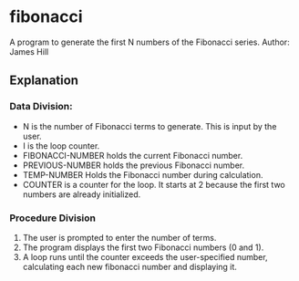 # fibonacci
A program to generate the first N numbers of the Fibonacci series.
Author: James Hill

## Explanation
### Data Division:
* N is the number of Fibonacci terms to generate. This is input by the user.
* I is the loop counter.
* FIBONACCI-NUMBER holds the current Fibonacci number. 
* PREVIOUS-NUMBER holds the previous Fibonacci number.
* TEMP-NUMBER Holds the Fibonacci number during calculation.
* COUNTER is a counter for the loop. It starts at 2 because the first two numbers are already initialized.

### Procedure Division
1. The user is prompted to enter the number of terms.
2. The program displays the first two Fibonacci numbers (0 and 1).
3. A loop runs until the counter exceeds the user-specified number, calculating each new fibonacci number and displaying it. 
